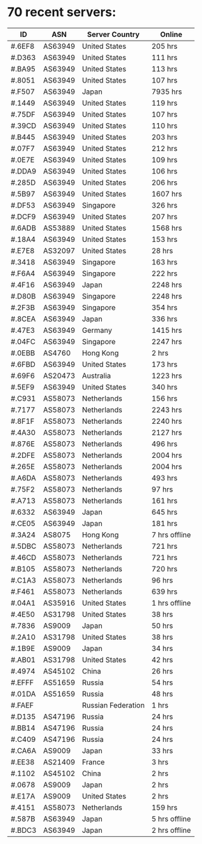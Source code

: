 # 70 recent servers:

| ID | ASN | Server Country | Online |
| ------ | ------ | ------ | ------ |
| #.6EF8 | AS63949 | United States | 205 hrs |
| #.D363 | AS63949 | United States | 111 hrs |
| #.BA95 | AS63949 | United States | 113 hrs |
| #.8051 | AS63949 | United States | 107 hrs |
| #.F507 | AS63949 | Japan | 7935 hrs |
| #.1449 | AS63949 | United States | 119 hrs |
| #.75DF | AS63949 | United States | 107 hrs |
| #.39CD | AS63949 | United States | 110 hrs |
| #.B445 | AS63949 | United States | 203 hrs |
| #.07F7 | AS63949 | United States | 212 hrs |
| #.0E7E | AS63949 | United States | 109 hrs |
| #.DDA9 | AS63949 | United States | 106 hrs |
| #.285D | AS63949 | United States | 206 hrs |
| #.5B97 | AS63949 | United States | 1607 hrs |
| #.DF53 | AS63949 | Singapore | 326 hrs |
| #.DCF9 | AS63949 | United States | 207 hrs |
| #.6ADB | AS53889 | United States | 1568 hrs |
| #.18A4 | AS63949 | United States | 153 hrs |
| #.E7E8 | AS32097 | United States | 28 hrs |
| #.3418 | AS63949 | Singapore | 163 hrs |
| #.F6A4 | AS63949 | Singapore | 222 hrs |
| #.4F16 | AS63949 | Japan | 2248 hrs |
| #.D80B | AS63949 | Singapore | 2248 hrs |
| #.2F3B | AS63949 | Singapore | 354 hrs |
| #.8CEA | AS63949 | Japan | 336 hrs |
| #.47E3 | AS63949 | Germany | 1415 hrs |
| #.04FC | AS63949 | Singapore | 2247 hrs |
| #.0EBB | AS4760 | Hong Kong | 2 hrs |
| #.6FBD | AS63949 | United States | 173 hrs |
| #.69F6 | AS20473 | Australia | 1223 hrs |
| #.5EF9 | AS63949 | United States | 340 hrs |
| #.C931 | AS58073 | Netherlands | 156 hrs |
| #.7177 | AS58073 | Netherlands | 2243 hrs |
| #.8F1F | AS58073 | Netherlands | 2240 hrs |
| #.4A30 | AS58073 | Netherlands | 2127 hrs |
| #.876E | AS58073 | Netherlands | 496 hrs |
| #.2DFE | AS58073 | Netherlands | 2004 hrs |
| #.265E | AS58073 | Netherlands | 2004 hrs |
| #.A6DA | AS58073 | Netherlands | 493 hrs |
| #.75F2 | AS58073 | Netherlands | 97 hrs |
| #.A713 | AS58073 | Netherlands | 161 hrs |
| #.6332 | AS63949 | Japan | 645 hrs |
| #.CE05 | AS63949 | Japan | 181 hrs |
| #.3A24 | AS8075 | Hong Kong | 7 hrs offline |
| #.5DBC | AS58073 | Netherlands | 721 hrs |
| #.46CD | AS58073 | Netherlands | 721 hrs |
| #.B105 | AS58073 | Netherlands | 720 hrs |
| #.C1A3 | AS58073 | Netherlands | 96 hrs |
| #.F461 | AS58073 | Netherlands | 639 hrs |
| #.04A1 | AS35916 | United States | 1 hrs offline |
| #.4E50 | AS31798 | United States | 38 hrs |
| #.7836 | AS9009 | Japan | 50 hrs |
| #.2A10 | AS31798 | United States | 38 hrs |
| #.1B9E | AS9009 | Japan | 34 hrs |
| #.AB01 | AS31798 | United States | 42 hrs |
| #.4974 | AS45102 | China | 26 hrs |
| #.EFFF | AS51659 | Russia | 54 hrs |
| #.01DA | AS51659 | Russia | 48 hrs |
| #.FAEF |  | Russian Federation | 1 hrs |
| #.D135 | AS47196 | Russia | 24 hrs |
| #.BB14 | AS47196 | Russia | 24 hrs |
| #.C409 | AS47196 | Russia | 24 hrs |
| #.CA6A | AS9009 | Japan | 33 hrs |
| #.EE38 | AS21409 | France | 3 hrs |
| #.1102 | AS45102 | China | 2 hrs |
| #.0678 | AS9009 | Japan | 2 hrs |
| #.E17A | AS9009 | United States | 2 hrs |
| #.4151 | AS58073 | Netherlands | 159 hrs |
| #.587B | AS63949 | Japan | 5 hrs offline |
| #.BDC3 | AS63949 | Japan | 2 hrs offline |

